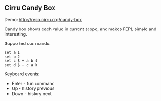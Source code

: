 
Cirru Candy Box
------

Demo: http://repo.cirru.org/candy-box

Candy box shows each value in current scope,
and makes REPL simple and interesting.

Supported commands:

```cirru
set a 1
set b 2
set c $ + a b 4
set d $ - c a b
```

Keyboard events:

* Enter - fun command
* Up - history previous
* Down - history next